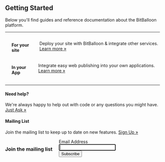 ## Getting Started

Below you'll find guides and reference documentation about the BitBalloon platform.
<hr/>

<div class="large-6 columns text-center">
  <a href="/docs/basics" class="no-link-style">
    <i class="icon-site-upload big-docs-icon"></i>
  </a>
  <h4>For your site</h4>
  <p>Deploy your site with BitBalloon & integrate other services. <a href="/docs/basics">Learn more &raquo;</a></p>
</div>

<div class="large-6 columns text-center">
  <a href="/docs/partner" class="no-link-style">
    <i class="icon-tools big-docs-icon"></i>
  </a>
  <h4>In your App</h4>
  <p>Integrate easy web publishing into your own applications. <a href="/docs/partner">Learn more &raquo;</a></p>
</div>

<hr/>


#### Need help?

We're always happy to help out with code or any questions you might have. <a href="#contact" data-reveal-id="contact" >Just Ask &raquo;</a>


#### Mailing List

Join the mailing list to keep up to date on new features. <a href="#mailing-signup" data-reveal-id="mailing-signup" >Sign Up &raquo;</a>

<div id="mailing-signup" class="reveal-modal small">

  <div class="mailchimp-form large-12 columns">
    <h3>Join the mailing list</h3>
    <!-- Begin MailChimp Signup Form -->
    <div id="mc_embed_signup">
      <form action="http://webpop.us2.list-manage1.com/subscribe/post?u=3ca88a0cd26d026e590224d67&amp;id=e52baf3348" method="post" id="mc-embedded-subscribe-form" name="mc-embedded-subscribe-form" class="validate" target="_blank" novalidate="">
      <div class="mc-field-group">
        <label for="mce-EMAIL">Email Address</label>
        <div class="row collapse">
          <div class="large-8 columns">
            <div class="small-10 columns">
              <input type="email" value="" name="EMAIL" class="required email" id="mce-EMAIL" autofocus="autofocus">
            </div>
          </div>
          <div class="small-8 columns">
            <button type="submit" value="Subscribe" name="subscribe" id="mc-embedded-subscribe" class="button">Subscribe</button>
          </div>
          <div id="mce-responses" class="clear">
            <div class="response" id="mce-error-response" style="display:none"></div>
            <div class="response" id="mce-success-response" style="display:none"></div>
          </div>
        </div>
      </div>
      </form>
    </div>
  </div>

</div>

